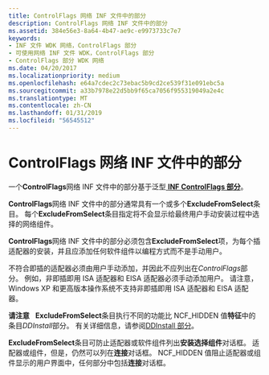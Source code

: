 ```yaml
---
title: ControlFlags 网络 INF 文件中的部分
description: ControlFlags 网络 INF 文件中的部分
ms.assetid: 384e56e3-8a64-4b47-ae9c-e9973733c7e7
keywords:
- INF 文件 WDK 网络，ControlFlags 部分
- 可使用网络 INF 文件 WDK，ControlFlags 部分
- ControlFlags 部分 WDK 网络
ms.date: 04/20/2017
ms.localizationpriority: medium
ms.openlocfilehash: e64a7cdec2c73ebac5b9cd2ce539f31e091ebc5a
ms.sourcegitcommit: a33b7978e22d5bb9f65ca7056f955319049a2e4c
ms.translationtype: MT
ms.contentlocale: zh-CN
ms.lasthandoff: 01/31/2019
ms.locfileid: "56545512"
---
```

# <a name="controlflags-section-in-a-network-inf-file"></a>ControlFlags 网络 INF 文件中的部分





一个**ControlFlags**网络 INF 文件中的部分基于泛型[ **INF ControlFlags 部分**](https://msdn.microsoft.com/library/windows/hardware/ff546342)。

**ControlFlags**网络 INF 文件中的部分通常具有一个或多个**ExcludeFromSelect**条目。 每个**ExcludeFromSelect**条目指定将不会显示给最终用户手动安装过程中选择的网络组件。

**ControlFlags**网络 INF 文件中的部分必须包含**ExcludeFromSelect**项，为每个插适配器的安装，并且应添加任何软件组件以编程方式而不是手动用户。

不符合即插的适配器必须由用户手动添加，并因此不应列出在*ControlFlags*部分。 例如，非即插即用 ISA 适配器和 EISA 适配器必须手动添加用户。 请注意，Windows XP 和更高版本操作系统不支持非即插即用 ISA 适配器和 EISA 适配器。

**请注意**   **ExcludeFromSelect**条目执行不同的功能比 NCF\_HIDDEN 值**特征**中的条目*DDInstall*部分。 有关详细信息，请参阅[DDInstall 部分](ddinstall-section-in-a-network-inf-file.md)。

 

**ExcludeFromSelect**条目可防止适配器或软件组件列出**安装选择组件**对话框。 适配器或组件，但是，仍然可以列在**连接**对话框。 NCF\_HIDDEN 值阻止适配器或组件显示的用户界面中，任何部分中包括**连接**对话框。

 

 





